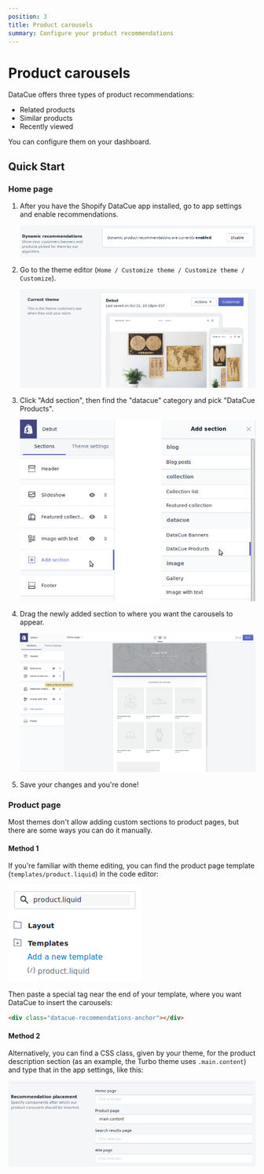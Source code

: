```yaml
---
position: 3
title: Product carousels
summary: Configure your product recommendations
---
```


# Product carousels

DataCue offers three types of product recommendations:

- Related products
- Similar products
- Recently viewed

You can configure them on your dashboard.

## Quick Start

### Home page

1. After you have the Shopify DataCue app installed, go to app settings and enable recommendations.

   ![Enabling recommendations](./images/enable.png)

2. Go to the theme editor (`Home / Customize theme / Customize theme / Customize`).

   ![Theme settings](./images/customize_theme.png)

3. Click "Add section", then find the "datacue" category and pick "DataCue Products".

   ![Adding a new section](./images/add_section_products.png)

4. Drag the newly added section to where you want the carousels to appear.

   ![Adding the carousel to the home page](./images/homepage_carousel.png)

5. Save your changes and you're done!

### Product page

Most themes don't allow adding custom sections to product pages, but there are some ways you can do it manually.

#### Method 1

If you're familiar with theme editing, you can find the product page template
(`templates/product.liquid`) in the code editor:

![Finding product.liquid](./images/find_template.png)

Then paste a special tag near the end of your template, where you want DataCue to insert the carousels:

```html
<div class="datacue-recommendations-anchor"></div>
```

#### Method 2

Alternatively, you can find a CSS class, given by your theme, for the product description section (as an example, the Turbo theme uses `.main.content`) and type that in the app settings, like this:

![Using CSS selectors to position the carousels](./images/selector.png)
